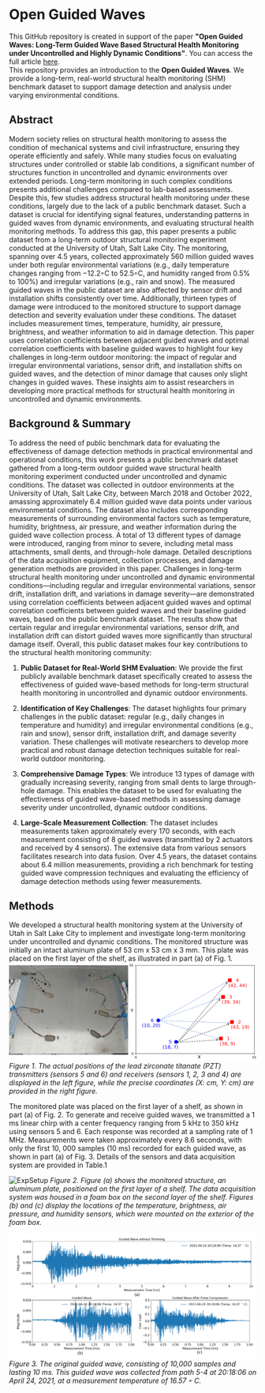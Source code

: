 # Open Guided Waves

This GitHub repository is created in support of the paper **"Open Guided Waves: Long-Term Guided Wave Based Structural Health Monitoring under Uncontrolled and Highly Dynamic Conditions"**. You can access the full article [here](https://.........).  
This repository provides an introduction to the **Open Guided Waves**. We provide a long-term, real-world structural health monitoring (SHM) benchmark dataset to support damage detection and analysis under varying environmental conditions.

## Abstract
Modern society relies on structural health monitoring to assess the condition of mechanical systems and civil
infrastructure, ensuring they operate efficiently and safely. While many studies focus on evaluating structures under
controlled or stable lab conditions, a significant number of structures function in uncontrolled and dynamic environments
over extended periods. Long-term monitoring in such complex conditions presents additional challenges compared to
lab-based assessments. Despite this, few studies address structural health monitoring under these conditions, largely
due to the lack of a public benchmark dataset. Such a dataset is crucial for identifying signal features, understanding
patterns in guided waves from dynamic environments, and evaluating structural health monitoring methods. To address
this gap, this paper presents a public dataset from a long-term outdoor structural monitoring experiment conducted at
the University of Utah, Salt Lake City. The monitoring, spanning over 4.5 years, collected approximately 560 million
guided waves under both regular environmental variations (e.g., daily temperature changes ranging from −12.2◦C to
52.5◦C, and humidity ranged from 0.5% to 100%) and irregular variations (e.g., rain and snow). The measured guided
waves in the public dataset are also affected by sensor drift and installation shifts consistently over time. Additionally,
thirteen types of damage were introduced to the monitored structure to support damage detection and severity
evaluation under these conditions. The dataset includes measurement times, temperature, humidity, air pressure,
brightness, and weather information to aid in damage detection. This paper uses correlation coefficients between
adjacent guided waves and optimal correlation coefficients with baseline guided waves to highlight four key challenges in
long-term outdoor monitoring: the impact of regular and irregular environmental variations, sensor drift, and installation
shifts on guided waves, and the detection of minor damage that causes only slight changes in guided waves. These
insights aim to assist researchers in developing more practical methods for structural health monitoring in uncontrolled
and dynamic environments.

## Background & Summary
To address the need of public benchmark data for evaluating the effectiveness of damage detection methods in practical environmental and operational conditions, this work presents a public benchmark dataset gathered from a long-term outdoor guided wave structural health monitoring experiment conducted under uncontrolled and dynamic conditions. The dataset was collected in outdoor environments at the University of Utah, Salt Lake City, between March 2018 and October 2022, amassing approximately 6.4 million guided wave data points under various environmental conditions. The dataset also includes corresponding measurements of surrounding environmental factors such as temperature, humidity, brightness, air pressure, and weather information during the guided wave collection process. A total of 13 different types of damage were introduced, ranging from minor to severe, including metal mass attachments, small dents, and through-hole damage. Detailed descriptions of the data acquisition equipment, collection processes, and damage generation methods are provided in this paper. Challenges in long-term structural health monitoring under uncontrolled and dynamic environmental conditions—including regular and irregular environmental variations, sensor drift, installation drift, and variations in damage severity—are demonstrated using correlation coefficients between adjacent guided waves and optimal correlation coefficients between guided waves and their baseline guided waves, based on the public benchmark dataset. The results show that certain regular and irregular environmental variations, sensor drift, and installation drift can distort guided waves more significantly than structural damage itself. Overall, this public dataset makes four key contributions to the structural health monitoring community:

1. **Public Dataset for Real-World SHM Evaluation**: We provide the first publicly available benchmark dataset specifically created to assess the effectiveness of guided wave-based methods for long-term structural health monitoring in uncontrolled and dynamic outdoor environments.

2. **Identification of Key Challenges**: The dataset highlights four primary challenges in the public dataset: regular (e.g., daily changes in temperature and humidity) and irregular environmental conditions (e.g., rain and snow), sensor drift, installation drift, and damage severity variation. These challenges will motivate researchers to develop more practical and robust damage detection techniques suitable for real-world outdoor monitoring.

3. **Comprehensive Damage Types**: We introduce 13 types of damage with gradually increasing severity, ranging from small dents to large through-hole damage. This enables the dataset to be used for evaluating the effectiveness of guided wave-based methods in assessing damage severity under uncontrolled, dynamic outdoor conditions.

4. **Large-Scale Measurement Collection**: The dataset includes measurements taken approximately every 170 seconds, with each measurement consisting of 8 guided waves (transmitted by 2 actuators and received by 4 sensors). The extensive data from various sensors facilitates research into data fusion. Over 4.5 years, the dataset contains about 6.4 million measurements, providing a rich benchmark for testing guided wave compression techniques and evaluating the efficiency of damage detection methods using fewer measurements.
## Methods
We developed a structural health monitoring system at the University of Utah in Salt Lake City to implement and investigate
long-term monitoring under uncontrolled and dynamic conditions. The monitored structure was initially an intact aluminum
plate of 53 cm x 53 cm x 3 mm. This plate was placed on the first layer of the shelf, as illustrated in part (a) of Fig. 1.
![Overview of the Monitoring Setup](/figures/Fig1.png)
*Figure 1. The actual positions of the lead zirconate titanate (PZT) transmitters (sensors 5 and 6) and receivers (sensors 1, 2, 3 and 4) are displayed in the left figure, while the precise coordinates (X: cm, Y: cm) are provided in the right figure.*  

The monitored plate was placed on the first layer of a
shelf, as shown in part (a) of Fig. 2. To generate and receive guided waves, we transmitted a 1 ms linear chirp with a center
frequency ranging from 5 kHz to 350 kHz using sensors 5 and 6. Each response was recorded at a sampling rate of 1 MHz.
Measurements were taken approximately every 8.6 seconds, with only the first 10, 000 samples (10 ms) recorded for each
guided wave, as shown in part (a) of Fig. 3. Details of the sensors and data acquisition system are provided in Table.1

![ExpSetup](/figures/Fig2.png)
*Figure 2. Figure (a) shows the monitored structure, an aluminum plate, positioned on the first layer of a shelf. The data acquisition
system was housed in a foam box on the second layer of the shelf. Figures (b) and (c) display the locations of the temperature,
brightness, air pressure, and humidity sensors, which were mounted on the exterior of the foam box.*

![Raw Signal](/figures/Fig3.png)
*Figure 3. The original guided wave, consisting of 10,000 samples and lasting 10 ms. This guided wave was collected from path 5-4 at 20:18:06 on April
24, 2021, at a measurement temperature of 16.57 ◦ C.*
